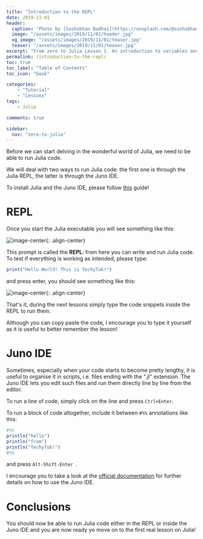 ```yaml
---
title: "Introduction to the REPL"
date: 2019-11-01
header:
  caption: "Photo by [Sushobhan Badhai](https://unsplash.com/@sushobhan) on [Unsplash](https://unsplash.com)"
  image: "/assets/images/2019/11/01/header.jpg"
  og_image: "/assets/images/2019/11/01/teaser.jpg"
  teaser: "/assets/images/2019/11/01/teaser.jpg"
excerpt: "From zero to Julia Lesson 1. An introduction to variables and Types"
permalink: /introduction-to-the-repl/
toc: true
toc_label: "Table of Contents"
toc_icon: "book"

categories:
    - "Tutorial"
    - "Lessons"
tags:
    - Julia

comments: true

sidebar:
  nav: "zero-to-julia"
---
```




Before we can start delving in the wonderful world of Julia, we need to be able to run Julia code. 

We will deal with two ways to run Julia code: the first one is through the Julia REPL, the latter is through the Juno IDE.

To install Julia and the Juno IDE, please follow [this]( https://techytok.com/atom-and-juno-setup-for-julia/ ) guide!

# REPL

Once you start the Julia executable you will see something like this:

![image-center](/assets/images/2019/11/01/REPL.jpg){: .align-center}

This prompt is called the **REPL**: from here you can write and run Julia code. To test if everything is working as intended, please type:

```julia
print("Hello World! This is TechyTok!")
```

and press enter, you should see something like this:

![image-center](/assets/images/2019/11/01/hello.jpg){: .align-center}

That's it, during the next lessons simply type the code snippets inside the REPL to run them.

Although you can copy paste the code, I encourage you to type it yourself as it is useful to better remember the lesson!

# Juno IDE

Sometimes, especially when your code starts to become pretty lengthy, it is useful to organise it in scripts, i.e. files ending with the ".jl" extension. The Juno IDE lets you edit such files and run them directly line by line from the editor. 

To run a line of code, simply click on the line and press `Ctrl+Enter`. 

To run a block of code altogether, include it between `#%%` annotations like this:

``` julia
#%%
println("hello")
println("from")
println("TechyTok!")
#%%
```

and press `Alt-Shift-Enter `.

I encourage you to take a look at the [official documentation]( https://docs.junolab.org/latest/man/basic_usage/ ) for further details on how to use the Juno IDE.

# Conclusions

You should now be able to run Julia code either in the REPL or inside the Juno IDE and you are now ready yo move on to the first real lesson on Julia!
